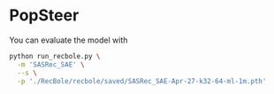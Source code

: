 # PopSteer

You can evaluate the model with

```bash
python run_recbole.py \
  -m 'SASRec_SAE' \
  --s \
  -p './RecBole/recbole/saved/SASRec_SAE-Apr-27-k32-64-ml-1m.pth'
